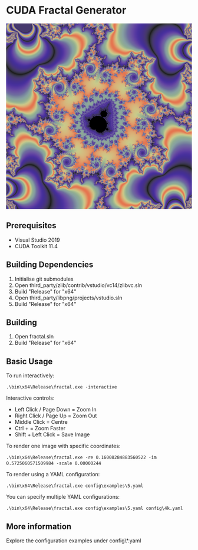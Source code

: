 # CUDA Fractal Generator

![alt text](doc/img/mandelbrot.png)

## Prerequisites

* Visual Studio 2019
* CUDA Toolkit 11.4

## Building Dependencies

1. Initialise git submodules
2. Open third_party/zlib/contrib/vstudio/vc14/zlibvc.sln
3. Build "Release" for "x64"
4. Open third_party/libpng/projects/vstudio.sln
5. Build "Release" for "x64"

## Building

1. Open fractal.sln
2. Build "Release" for "x64"

## Basic Usage

To run interactively:

    .\bin\x64\Release\fractal.exe -interactive

Interactive controls:

* Left Click / Page Down = Zoom In
* Right Click / Page Up = Zoom Out
* Middle Click = Centre
* Ctrl + <Click> = Zoom Faster
* Shift + Left Click = Save Image

To render one image with specific coordinates:

    .\bin\x64\Release\fractal.exe -re 0.16008284883560522 -im 0.5725060571509984 -scale 0.00000244

To render using a YAML configuration:

    .\bin\x64\Release\fractal.exe config\examples\5.yaml

You can specify multiple YAML configurations:

    .\bin\x64\Release\fractal.exe config\examples\5.yaml config\4k.yaml

## More information

Explore the configuration examples under config\\*.yaml